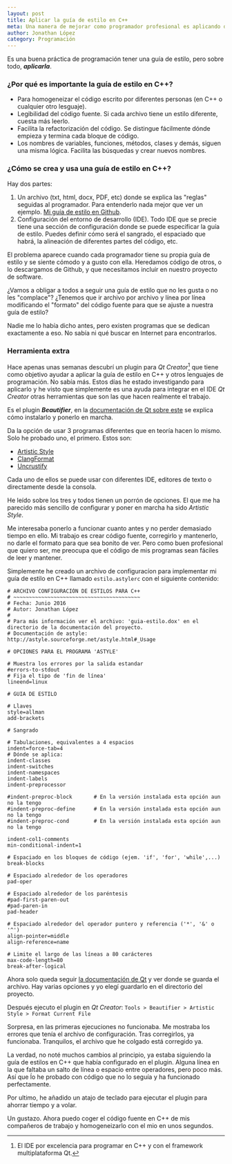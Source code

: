 ```yaml
---
layout: post
title: Aplicar la guía de estilo en C++
meta: Una manera de mejorar como programador profesional es aplicando de forma consistente una guía de estilo.
author: Jonathan López
category: Programación
---
```


Es una buena práctica de programación tener una guía de estilo, pero sobre todo, ***aplicarla***. 

### ¿Por qué es importante la guía de estilo en C++?

* Para homogeneizar el código escrito por diferentes personas  (en C++ o cualquier otro lesguaje).
* Legibilidad del código fuente. Si cada archivo tiene un estilo diferente, cuesta más leerlo.
* Facilita la refactorización del código. Se distingue fácilmente dónde empieza y termina cada bloque de código.
* Los nombres de variables, funciones, métodos, clases y demás, siguen una misma lógica. Facilita las búsquedas y crear nuevos nombres.

### ¿Cómo se crea y usa una guía de estilo en C++?

Hay dos partes:

1. Un archivo (txt, html, docx, PDF, etc) donde se explica las "reglas" seguidas al programador. Para entenderlo nada mejor que ver un ejemplo. [Mi guía de estilo en Github](https://github.com/Jolouster/Guia-de-estilo.git).
2. Configuración del entorno de desarrollo (IDE). Todo IDE que se precie tiene una sección de configuración donde se puede especificar la guía de estilo. Puedes definir cómo será el sangrado, el espaciado que habrá, la alineación de diferentes partes del código, etc.

El problema aparece cuando cada programador tiene su propia guía de estilo y se siente cómodo y a gusto con ella. Heredamos código de otros, o lo descargamos de Github, y que necesitamos incluir en nuestro proyecto de software.

¿Vamos a obligar a todos a seguir una guía de estilo que no les gusta o no les "complace"? ¿Tenemos que ir archivo por archivo y línea por línea modificando el "formato" del código fuente para que se ajuste a nuestra guía de estilo?

Nadie me lo había dicho antes, pero existen programas que se dedican exactamente a eso. No sabía ni qué buscar en Internet para encontrarlos.

### Herramienta extra

Hace apenas unas semanas descubrí un plugin para *Qt Creator*[^1] que tiene como objetivo ayudar a aplicar la guía de estilo en C++ y otros lenguajes de programación. No sabía más. Estos días he estado investigando para aplicarlo y he visto que simplemente es una ayuda para integrar en el IDE *Qt Creator* otras herramientas que son las que hacen realmente el trabajo.

Es el plugin ***Beautifier***, en la [documentación de Qt sobre este](http://doc.qt.io/qtcreator/creator-beautifier.html) se explica cómo instalarlo y ponerlo en marcha. 

Da la opción de usar 3 programas diferentes que en teoría hacen lo mismo. Solo he probado uno, el primero. Estos son:

* [Artistic Style](http://astyle.sourceforge.net/)
* [ClangFormat](http://clang.llvm.org/docs/ClangFormat.html)
* [Uncrustify](http://uncrustify.sourceforge.net/)

Cada uno de ellos se puede usar con diferentes IDE, editores de texto o directamente desde la consola.

He leído sobre los tres y todos tienen un porrón de opciones. El que me ha parecido más sencillo de configurar y poner en marcha ha sido *Artistic Style*. 

Me interesaba ponerlo a funcionar cuanto antes y no perder demasiado tiempo en ello. Mi trabajo es crear código fuente, corregirlo y mantenerlo, no darle el formato para que sea bonito de ver. Pero como buen profesional que quiero ser, me preocupa que el código de mis programas sean fáciles de leer y mantener.

Simplemente he creado un archivo de configuracíon para implementar mi guía de estilo en C++ llamado `estilo.astylerc` con el siguiente contenido:

	# ARCHIVO CONFIGURACIÓN DE ESTILOS PARA C++
	# ~~~~~~~~~~~~~~~~~~~~~~~~~~~~~~~~~~~~~~~~~
	# Fecha: Junio 2016
	# Autor: Jonathan López
	#
	# Para más información ver el archivo: 'guia-estilo.dox' en el directorio de la documentación del proyecto.
	# Documentación de astyle: http://astyle.sourceforge.net/astyle.html#_Usage

	# OPCIONES PARA EL PROGRAMA 'ASTYLE'

	# Muestra los errores por la salida estandar
	#errors-to-stdout
	# Fija el tipo de 'fin de línea'
	lineend=linux

	# GUIA DE ESTILO

	# Llaves
	style=allman
	add-brackets

	# Sangrado

	# Tabulaciones, equivalentes a 4 espacios
	indent=force-tab=4
	# Dónde se aplica:
	indent-classes
	indent-switches
	indent-namespaces
	indent-labels
	indent-preprocessor

	#indent-preproc-block		# En la versión instalada esta opción aun no la tengo
	#indent-preproc-define		# En la versión instalada esta opción aun no la tengo
	#indent-preproc-cond		# En la versión instalada esta opción aun no la tengo

	indent-col1-comments
	min-conditional-indent=1

	# Espaciado en los bloques de código (ejem. 'if', 'for', 'while',...)
	break-blocks

	# Espaciado alrededor de los operadores
	pad-oper

	# Espaciado alrededor de los paréntesis
	#pad-first-paren-out
	#pad-paren-in
	pad-header

	# Espaciado alrededor del operador puntero y referencia ('*', '&' o '^')
	align-pointer=middle
	align-reference=name

	# Limite el largo de las líneas a 80 carácteres
	max-code-length=80
	break-after-logical

Ahora solo queda seguir [la documentación de Qt](http://doc.qt.io/qtcreator/creator-beautifier.html) y ver donde se guarda el archivo. Hay varias opciones y yo elegí guardarlo en el directorio del proyecto.

Después ejecuto el plugin en *Qt Creator*: `Tools > Beautifier > Artistic Style > Format Current File`

Sorpresa, en las primeras ejecuciones no funcionaba. Me mostraba los errores que tenía el archivo de configuración. Tras corregirlos, ya funcionaba. Tranquilos, el archivo que he colgado está corregido ya.

La verdad, no noté muchos cambios al principio, ya estaba siguiendo la guía de estilos en C++ que había configurado en el plugin. Alguna línea en la que faltaba un salto de línea o espacio entre operadores, pero poco más. Así que ĺo he probado con código que no lo seguía y ha funcionado perfectamente.

Por ultimo, he añadido un atajo de teclado para ejecutar el plugin para ahorrar tiempo y a volar. 

Un gustazo. Ahora puedo coger el código fuente en C++ de mis compañeros de trabajo y homogeneizarlo con el mio en unos segundos.


[^1]: El IDE por excelencia para programar en C++ y con el framework multiplataforma Qt.